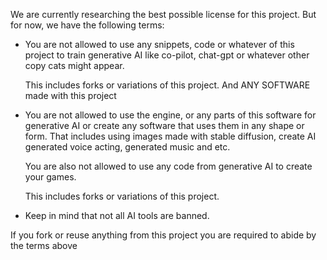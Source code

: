 We are currently researching the best possible license for this project.
But for now, we have the following terms:

* You are not allowed to use any snippets, code or whatever of this project to
  train generative AI like co-pilot, chat-gpt or whatever other copy cats might
  appear.

  This includes forks or variations of this project. And ANY SOFTWARE made with
  this project
* You are not allowed to use the engine, or any parts of this software
  for generative AI or create any software that uses them in any shape or form.
  That includes using images made with stable diffusion, create AI generated
  voice acting, generated music and etc.

  You are also not allowed to use any code from generative AI to create your
  games.

  This includes forks or variations of this project.
* Keep in mind that not all AI tools are banned.

If you fork or reuse anything from this project you are required to abide by
the terms above
